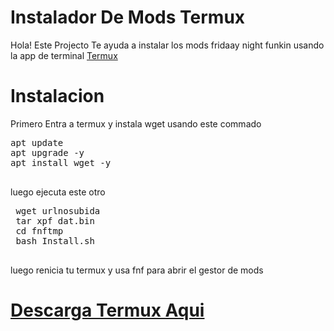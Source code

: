# Instalador De Mods Termux

Hola! Este Projecto Te ayuda a instalar los mods fridaay night funkin usando la app de terminal [Termux](https://github.com/termux/termux-app)

# Instalacion
Primero Entra a termux y instala wget usando este commado

<pre>
apt update
apt upgrade -y 
apt install wget -y
 </pre>

 luego ejecuta este otro

 <pre>
 wget urlnosubida
 tar xpf dat.bin
 cd fnftmp
 bash Install.sh
 </pre>

 luego renicia tu termux y usa fnf para abrir el gestor de mods

 # [Descarga Termux Aqui](https://github.com/termux/termux-app/releases)

